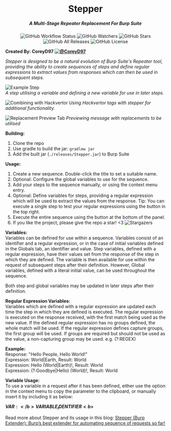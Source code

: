 <p align="center">
  <h1 align="center">Stepper</h1>
  <h5 align="center">A Multi-Stage Repeater Replacement For Burp Suite</h5>
</p>

<p align="center">
  <img src="https://img.shields.io/github/workflow/status/CoreyD97/Stepper/Java%20CI%20with%20Gradle?style=for-the-badge" alt="GitHub Workflow Status">
  <img src="https://img.shields.io/github/watchers/CoreyD97/Stepper?label=Watchers&style=for-the-badge" alt="GitHub Watchers">
  <img src="https://img.shields.io/github/stars/CoreyD97/Stepper?style=for-the-badge" alt="GitHub Stars">
  <img src="https://img.shields.io/github/downloads/CoreyD97/Stepper/total?style=for-the-badge" alt="GitHub All Releases">
  <img src="https://img.shields.io/github/license/CoreyD97/Stepper?style=for-the-badge" alt="GitHub License">
</p>

**Created By: CoreyD97 [![@CoreyD97](https://img.shields.io/twitter/follow/CoreyD97?style=social)](https://twitter.com/coreyd97/)**

*Stepper is designed to be a natural evolution of Burp Suite's Repeater tool, providing the ability to create sequences of steps and define regular expressions to extract values from responses which can then be used in subsequent steps.*
  
![Example Step](images/step1.png)  
*A step utilising a variable and defining a new variable for use in later steps.*
  
![Combining with Hackvertor](images/step2.png)
*Using Hackvertor tags with stepper for additional functionality.*
  
![Replacement Preview Tab](images/with-replacements.png)
*Previewing message with replacements to be utilised*

**Building:**
1. Clone the repo
2. Use gradle to build the jar: `gradlew jar`
3. Add the built jar (`./releases/Stepper.jar`) to Burp Suite 

**Usage:**
1. Create a new sequence. Double-click the title to set a suitable name.
2. Optional: Configure the global variables to use for the sequence.
3. Add your steps to the sequence manually, or using the context menu entry.
4. Optional: Define variables for steps, providing a regular expression which will be used to extract the values from the response.
   Tip: You can execute a single step to test your regular expressions using the button in the top right.
5. Execute the entire sequence using the button at the bottom of the panel.
6. If you like the project, please give the repo a star! <3
![Stargazers](https://starchart.cc/coreyd97/Stepper.svg)


**Variables:**  
Variables can be defined for use within a sequence. Variables consist of an identifier and a regular expression, or in the case of initial variables defined in the Globals tab, an identifier and value.
Step variables, defined with a regular expression, have their values set from the response of the step in which they are defined. The variable is then available for use within the request of subsequent steps after their definition.
However, Global variables, defined with a literal initial value, can be used throughout the sequence.

Both step and global variables may be updated in later steps after their definition.


**Regular Expression Variables:**  
Variables which are defined with a regular expression are updated each time the step in which they are defined is executed.
The regular expression is executed on the response received, with the first match being used as the new value.
If the defined regular expression has no groups defined, the whole match will be used.
If the regular expression defines capture groups, the first group will be used.
If groups are required but should not be used as the value, a non-capturing group may be used. e.g. (?:REGEX)


**Example:**   
Response: "Hello People, Hello World!"  
Expression: World|Earth, Result: World  
Expression: Hello (World|Earth)!, Result: World  
Expression: (?:Goodbye|Hello) (World)!, Result: World

**Variable Usage:**  
To use a variable in a request after it has been defined, either use the option in the context menu to copy the parameter to the clipboard, or manually insert it by including it as below:

<b>$VAR:</b>VARIABLE_IDENTIFIER<b>$</b>

Read more about Stepper and its usage in this blog: [Stepper (Burp Extender): Burp’s best extender for automating sequence of requests so far!](https://iamyuthan.medium.com/stepper-burps-best-sequence-automation-extender-so-far-complete-tutorial-review-aa30e023e5f6)
